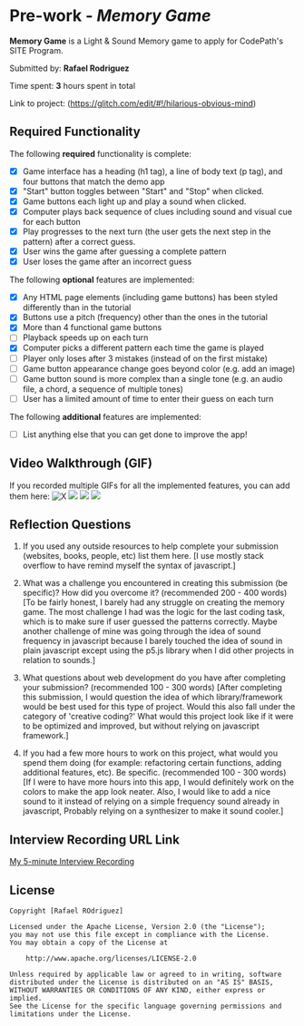 # Pre-work - *Memory Game*

**Memory Game** is a Light & Sound Memory game to apply for CodePath's SITE Program. 

Submitted by: **Rafael Rodriguez**

Time spent: **3** hours spent in total

Link to project: (https://glitch.com/edit/#!/hilarious-obvious-mind)

## Required Functionality

The following **required** functionality is complete:

* [X] Game interface has a heading (h1 tag), a line of body text (p tag), and four buttons that match the demo app
* [X] "Start" button toggles between "Start" and "Stop" when clicked. 
* [X] Game buttons each light up and play a sound when clicked. 
* [X] Computer plays back sequence of clues including sound and visual cue for each button
* [X] Play progresses to the next turn (the user gets the next step in the pattern) after a correct guess. 
* [X] User wins the game after guessing a complete pattern
* [X] User loses the game after an incorrect guess

The following **optional** features are implemented:

* [X] Any HTML page elements (including game buttons) has been styled differently than in the tutorial
* [X] Buttons use a pitch (frequency) other than the ones in the tutorial
* [X] More than 4 functional game buttons
* [ ] Playback speeds up on each turn
* [X] Computer picks a different pattern each time the game is played
* [ ] Player only loses after 3 mistakes (instead of on the first mistake)
* [ ] Game button appearance change goes beyond color (e.g. add an image)
* [ ] Game button sound is more complex than a single tone (e.g. an audio file, a chord, a sequence of multiple tones)
* [ ] User has a limited amount of time to enter their guess on each turn

The following **additional** features are implemented:

- [ ] List anything else that you can get done to improve the app!

## Video Walkthrough (GIF)

If you recorded multiple GIFs for all the implemented features, you can add them here:
![X](http://g.recordit.co/hydiEhXMbU.gif)
![](gif2-link-here)
![](gif3-link-here)
![](gif4-link-here)

## Reflection Questions
1. If you used any outside resources to help complete your submission (websites, books, people, etc) list them here. 
[I use mostly stack overflow to have remind myself the syntax of javascript.]

2. What was a challenge you encountered in creating this submission (be specific)? How did you overcome it? (recommended 200 - 400 words) 
[To be fairly honest, I barely had any struggle on creating the memory game. The most challenge I had was the logic for the last coding task, which is to make sure if user guessed the patterns correctly. Maybe another challenge of mine was going through the idea of sound frequency in javascript because I barely touched the idea of sound in plain javascript except using the p5.js library when I did other projects in  relation to sounds.]

3. What questions about web development do you have after completing your submission? (recommended 100 - 300 words) 
[After completing this submission, I would question the idea of which library/framework would be best used for this type of project. Would this also fall under the category of 'creative coding?' What would this project look like if it were to be optimized and improved, but without relying on javascript framework.]

4. If you had a few more hours to work on this project, what would you spend them doing (for example: refactoring certain functions, adding additional features, etc). Be specific. (recommended 100 - 300 words) 
[If I were to have more hours into this app, I would definitely work on the colors to make the app look neater. Also, I would like to add a nice sound to it instead of relying on a simple frequency sound already in javascript, Probably relying on a synthesizer to make it sound cooler.]



## Interview Recording URL Link

[My 5-minute Interview Recording](https://drive.google.com/file/d/1D-lMPj3O0eC3gnwn2x2pueEcTPSNKs2h/view?usp=sharing)


## License

    Copyright [Rafael ROdriguez]

    Licensed under the Apache License, Version 2.0 (the "License");
    you may not use this file except in compliance with the License.
    You may obtain a copy of the License at

        http://www.apache.org/licenses/LICENSE-2.0

    Unless required by applicable law or agreed to in writing, software
    distributed under the License is distributed on an "AS IS" BASIS,
    WITHOUT WARRANTIES OR CONDITIONS OF ANY KIND, either express or implied.
    See the License for the specific language governing permissions and
    limitations under the License.
